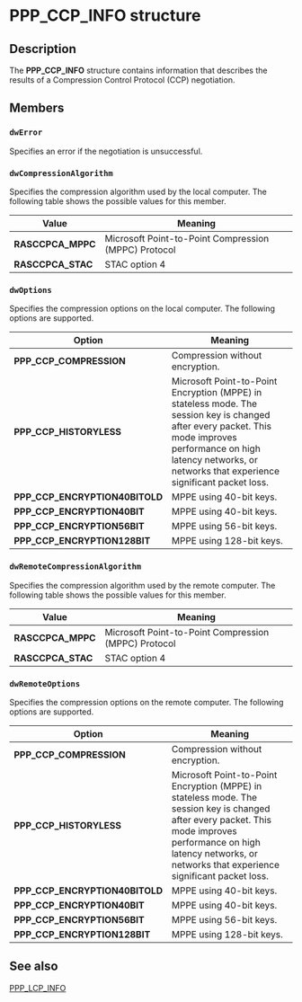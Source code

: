 # PPP_CCP_INFO structure

## Description

The
**PPP_CCP_INFO** structure contains information that describes the results of a Compression Control Protocol (CCP) negotiation.

## Members

### `dwError`

Specifies an error if the negotiation is unsuccessful.

### `dwCompressionAlgorithm`

Specifies the compression algorithm used by the local computer. The following table shows the possible values for this member.

| Value | Meaning |
| --- | --- |
| **RASCCPCA_MPPC** | Microsoft Point-to-Point Compression (MPPC) Protocol |
| **RASCCPCA_STAC** | STAC option 4 |

### `dwOptions`

Specifies the compression options on the local computer. The following options are supported.

| Option | Meaning |
| --- | --- |
| **PPP_CCP_COMPRESSION** | Compression without encryption. |
| **PPP_CCP_HISTORYLESS** | Microsoft Point-to-Point Encryption (MPPE) in stateless mode. The session key is changed after every packet. This mode improves performance on high latency networks, or networks that experience significant packet loss. |
| **PPP_CCP_ENCRYPTION40BITOLD** | MPPE using 40-bit keys. |
| **PPP_CCP_ENCRYPTION40BIT** | MPPE using 40-bit keys. |
| **PPP_CCP_ENCRYPTION56BIT** | MPPE using 56-bit keys. |
| **PPP_CCP_ENCRYPTION128BIT** | MPPE using 128-bit keys. |

### `dwRemoteCompressionAlgorithm`

Specifies the compression algorithm used by the remote computer. The following table shows the possible values for this member.

| Value | Meaning |
| --- | --- |
| **RASCCPCA_MPPC** | Microsoft Point-to-Point Compression (MPPC) Protocol |
| **RASCCPCA_STAC** | STAC option 4 |

### `dwRemoteOptions`

Specifies the compression options on the remote computer. The following options are supported.

| Option | Meaning |
| --- | --- |
| **PPP_CCP_COMPRESSION** | Compression without encryption. |
| **PPP_CCP_HISTORYLESS** | Microsoft Point-to-Point Encryption (MPPE) in stateless mode. The session key is changed after every packet. This mode improves performance on high latency networks, or networks that experience significant packet loss. |
| **PPP_CCP_ENCRYPTION40BITOLD** | MPPE using 40-bit keys. |
| **PPP_CCP_ENCRYPTION40BIT** | MPPE using 40-bit keys. |
| **PPP_CCP_ENCRYPTION56BIT** | MPPE using 56-bit keys. |
| **PPP_CCP_ENCRYPTION128BIT** | MPPE using 128-bit keys. |

## See also

[PPP_LCP_INFO](https://learn.microsoft.com/windows/desktop/api/mprapi/ns-mprapi-ppp_lcp_info)